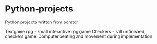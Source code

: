 # Python-projects
Python projects written from scratch

Textgame rpg - small interactive rpg game
Checkers - still unfinished, checkers game. Computer beating and movement during implementation
